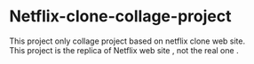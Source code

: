 # Netflix-clone-collage-project
This project only collage project based on netflix clone web site.
<br>
This project is the replica of Netflix web site , not the real one .
